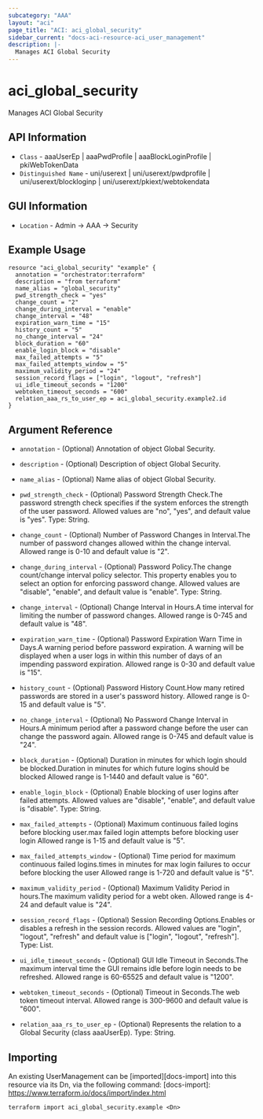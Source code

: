 ```yaml
---
subcategory: "AAA"
layout: "aci"
page_title: "ACI: aci_global_security"
sidebar_current: "docs-aci-resource-aci_user_management"
description: |-
  Manages ACI Global Security
---
```


# aci_global_security #

Manages ACI Global Security

## API Information ##

* `Class` - aaaUserEp | aaaPwdProfile | aaaBlockLoginProfile | pkiWebTokenData
* `Distinguished Name` - uni/userext | uni/userext/pwdprofile | uni/userext/blockloginp | uni/userext/pkiext/webtokendata

## GUI Information ##

* `Location` - Admin -> AAA -> Security


## Example Usage ##

```hcl
resource "aci_global_security" "example" {
  annotation = "orchestrator:terraform"
  description = "from terraform"
  name_alias = "global_security"
  pwd_strength_check = "yes"
  change_count = "2"
  change_during_interval = "enable"
  change_interval = "48"
  expiration_warn_time = "15"
  history_count = "5"
  no_change_interval = "24"
  block_duration = "60"
  enable_login_block = "disable"
  max_failed_attempts = "5"
  max_failed_attempts_window = "5"
  maximum_validity_period = "24"
  session_record_flags = ["login", "logout", "refresh"]
  ui_idle_timeout_seconds = "1200"
  webtoken_timeout_seconds = "600"
  relation_aaa_rs_to_user_ep = aci_global_security.example2.id
}
```

## Argument Reference ##

* `annotation` - (Optional) Annotation of object Global Security.
* `description` - (Optional) Description of object Global Security.
* `name_alias` - (Optional) Name alias of object Global Security.
* `pwd_strength_check` - (Optional) Password Strength Check.The password strength check specifies if the system enforces the strength of the user password. Allowed values are "no", "yes", and default value is "yes". Type: String.
* `change_count` - (Optional) Number of Password Changes in Interval.The number of password changes allowed within the change interval. Allowed range is 0-10 and default value is "2".
* `change_during_interval` - (Optional) Password Policy.The change count/change interval policy selector. This property enables you to select an option for enforcing password change. Allowed values are "disable", "enable", and default value is "enable". Type: String.
* `change_interval` - (Optional) Change Interval in Hours.A time interval for limiting the number of password changes. Allowed range is 0-745 and default value is "48".
* `expiration_warn_time` - (Optional) Password Expiration Warn Time in Days.A warning period before password expiration.
A warning will be displayed when a user logs in within this number of days of an impending password expiration. Allowed range is 0-30 and default value is "15".
* `history_count` - (Optional) Password History Count.How many retired passwords are stored in a user's password history. Allowed range is 0-15 and default value is "5".
* `no_change_interval` - (Optional) No Password Change Interval in Hours.A minimum period after a password change before the user can change the password again. Allowed range is 0-745 and default value is "24".
* `block_duration` - (Optional) Duration in minutes for which login should be blocked.Duration in minutes for which future logins should be blocked Allowed range is 1-1440 and default value is "60".
* `enable_login_block` - (Optional) Enable blocking of user logins after failed attempts. Allowed values are "disable", "enable", and default value is "disable". Type: String.
* `max_failed_attempts` - (Optional) Maximum continuous failed logins before blocking user.max failed login attempts before blocking user login Allowed range is 1-15 and default value is "5".
* `max_failed_attempts_window` - (Optional) Time period for maximum continuous failed logins.times in minutes for max login failures to occur before blocking the user Allowed range is 1-720 and default value is "5".
* `maximum_validity_period` - (Optional) Maximum Validity Period in hours.The maximum validity period for a webt oken. Allowed range is 4-24 and default value is "24".
* `session_record_flags` - (Optional) Session Recording Options.Enables or disables a refresh in the session records. Allowed values are "login", "logout", "refresh" and default value is ["login", "logout", "refresh"]. Type: List.
* `ui_idle_timeout_seconds` - (Optional) GUI Idle Timeout in Seconds.The maximum interval time the GUI remains idle before login needs to be refreshed. Allowed range is 60-65525 and default value is "1200".
* `webtoken_timeout_seconds` - (Optional) Timeout in Seconds.The web token timeout interval. Allowed range is 300-9600 and default value is "600".

* `relation_aaa_rs_to_user_ep` - (Optional) Represents the relation to a Global Security (class aaaUserEp).  Type: String.

## Importing ##

An existing UserManagement can be [imported][docs-import] into this resource via its Dn, via the following command:
[docs-import]: https://www.terraform.io/docs/import/index.html


```
terraform import aci_global_security.example <Dn>
```